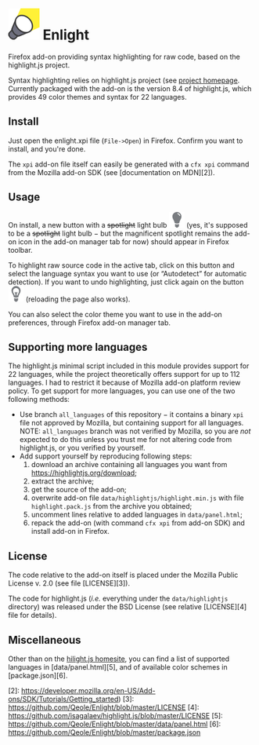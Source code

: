  ![Add-on icon](misc/spot64.png) Enlight
========================================


Firefox add-on providing syntax highlighting for raw code, based on the highlight.js project.

Syntax highlighting relies on highlight.js project (see [project homepage][1]. Currently packaged with the add-on is the version 8.4 of highlight.js, which provides 49 color themes and syntax for 22 languages.

## Install

Just open the enlight.xpi file (`File->Open`) in Firefox. Confirm you want to install, and you're done.

The `xpi` add-on file itself can easily be generated with a `cfx xpi` command from the Mozilla add-on SDK (see [documentation on MDN][2]).

## Usage

On install, a new button with a ~~spotlight~~ light bulb ![buttonOff](data/lightbulb_off-32.png) (yes, it's supposed to be a ~~spotlight~~ light bulb − but the magnificent spotlight remains the add-on icon in the add-on manager tab for now) should appear in Firefox toolbar.

To highlight raw source code in the active tab, click on this button and select the language syntax you want to use (or “Autodetect” for automatic detection).
If you want to undo highlighting, just click again on the button ![buttonOn](data/lightbulb_on-32.png) (reloading the page also works).

You can also select the color theme you want to use in the add-on preferences, through Firefox add-on manager tab.

## Supporting more languages

The highlight.js minimal script included in this module provides support for 22 languages, while the project theoretically offers support for up to 112 languages. I had to restrict it because of Mozilla add-on platform review policy. To get support for more languages, you can use one of the two following methods:
* Use branch `all_languages` of this repository − it contains a binary `xpi` file not approved by Mozilla, but containing support for all languages. NOTE: `all_languages` branch was not verified by Mozilla, so you are _not_ expected to do this unless you trust me for not altering code from highlight.js, or you verified by yourself.
* Add support yourself by reproducing following steps:
  1. download an archive containing all languages you want from https://highlightjs.org/download;
  2. extract the archive;
  3. get the source of the add-on;
  4. overwrite add-on file `data/highlightjs/highlight.min.js` with file `highlight.pack.js` from the archive you obtained;
  5. uncomment lines relative to added languages in `data/panel.html`;
  6. repack the add-on (with command `cfx xpi` from add-on SDK) and install add-on in Firefox.

## License

The code relative to the add-on itself is placed under the Mozilla Public License v. 2.0 (see file [LICENSE][3]).

The code for highlight.js (_i.e._ everything under the `data/highlightjs` directory) was released under the BSD License (see relative [LICENSE][4] file for details).

## Miscellaneous

Other than on the [hilight.js homesite][1], you can find a list of supported languages in [data/panel.html][5], and of available color schemes in [package.json][6].

[1]: https://highlightjs.org
[2]: https://developer.mozilla.org/en-US/Add-ons/SDK/Tutorials/Getting_started)
[3]: https://github.com/Qeole/Enlight/blob/master/LICENSE
[4]: https://github.com/isagalaev/highlight.js/blob/master/LICENSE
[5]: https://github.com/Qeole/Enlight/blob/master/data/panel.html
[6]: https://github.com/Qeole/Enlight/blob/master/package.json
